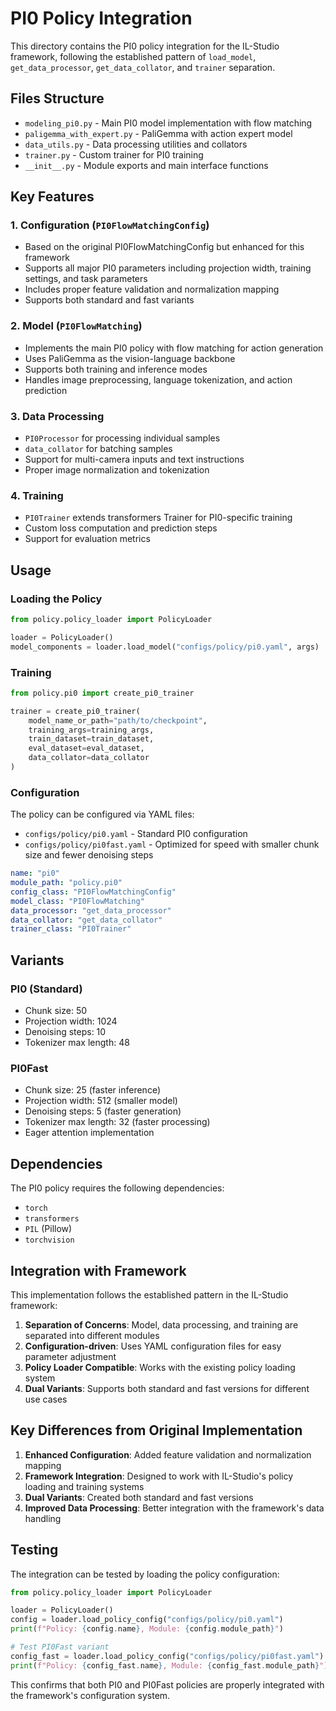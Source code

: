 # PI0 Policy Integration

This directory contains the PI0 policy integration for the IL-Studio framework, following the established pattern of `load_model`, `get_data_processor`, `get_data_collator`, and `trainer` separation.

## Files Structure

- `modeling_pi0.py` - Main PI0 model implementation with flow matching
- `paligemma_with_expert.py` - PaliGemma with action expert model
- `data_utils.py` - Data processing utilities and collators
- `trainer.py` - Custom trainer for PI0 training
- `__init__.py` - Module exports and main interface functions

## Key Features

### 1. Configuration (`PI0FlowMatchingConfig`)
- Based on the original PI0FlowMatchingConfig but enhanced for this framework
- Supports all major PI0 parameters including projection width, training settings, and task parameters
- Includes proper feature validation and normalization mapping
- Supports both standard and fast variants

### 2. Model (`PI0FlowMatching`)
- Implements the main PI0 policy with flow matching for action generation
- Uses PaliGemma as the vision-language backbone
- Supports both training and inference modes
- Handles image preprocessing, language tokenization, and action prediction

### 3. Data Processing
- `PI0Processor` for processing individual samples
- `data_collator` for batching samples
- Support for multi-camera inputs and text instructions
- Proper image normalization and tokenization

### 4. Training
- `PI0Trainer` extends transformers Trainer for PI0-specific training
- Custom loss computation and prediction steps
- Support for evaluation metrics

## Usage

### Loading the Policy
```python
from policy.policy_loader import PolicyLoader

loader = PolicyLoader()
model_components = loader.load_model("configs/policy/pi0.yaml", args)
```

### Training
```python
from policy.pi0 import create_pi0_trainer

trainer = create_pi0_trainer(
    model_name_or_path="path/to/checkpoint",
    training_args=training_args,
    train_dataset=train_dataset,
    eval_dataset=eval_dataset,
    data_collator=data_collator
)
```

### Configuration
The policy can be configured via YAML files:

- `configs/policy/pi0.yaml` - Standard PI0 configuration
- `configs/policy/pi0fast.yaml` - Optimized for speed with smaller chunk size and fewer denoising steps

```yaml
name: "pi0"
module_path: "policy.pi0"
config_class: "PI0FlowMatchingConfig"
model_class: "PI0FlowMatching"
data_processor: "get_data_processor"
data_collator: "get_data_collator"
trainer_class: "PI0Trainer"
```

## Variants

### PI0 (Standard)
- Chunk size: 50
- Projection width: 1024
- Denoising steps: 10
- Tokenizer max length: 48

### PI0Fast
- Chunk size: 25 (faster inference)
- Projection width: 512 (smaller model)
- Denoising steps: 5 (faster generation)
- Tokenizer max length: 32 (faster processing)
- Eager attention implementation

## Dependencies

The PI0 policy requires the following dependencies:
- `torch`
- `transformers`
- `PIL` (Pillow)
- `torchvision`

## Integration with Framework

This implementation follows the established pattern in the IL-Studio framework:

1. **Separation of Concerns**: Model, data processing, and training are separated into different modules
2. **Configuration-driven**: Uses YAML configuration files for easy parameter adjustment
3. **Policy Loader Compatible**: Works with the existing policy loading system
4. **Dual Variants**: Supports both standard and fast versions for different use cases

## Key Differences from Original Implementation

1. **Enhanced Configuration**: Added feature validation and normalization mapping
2. **Framework Integration**: Designed to work with IL-Studio's policy loading and training systems
3. **Dual Variants**: Created both standard and fast versions
4. **Improved Data Processing**: Better integration with the framework's data handling

## Testing

The integration can be tested by loading the policy configuration:

```python
from policy.policy_loader import PolicyLoader

loader = PolicyLoader()
config = loader.load_policy_config("configs/policy/pi0.yaml")
print(f"Policy: {config.name}, Module: {config.module_path}")

# Test PI0Fast variant
config_fast = loader.load_policy_config("configs/policy/pi0fast.yaml")
print(f"Policy: {config_fast.name}, Module: {config_fast.module_path}")
```

This confirms that both PI0 and PI0Fast policies are properly integrated with the framework's configuration system.
